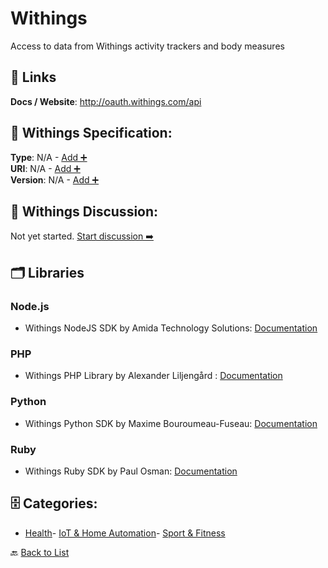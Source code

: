 # Withings

Access to data from Withings activity trackers and body measures

##  🔗 Links
**Docs / Website**: http://oauth.withings.com/api

## 🧬 Withings Specification:
**Type**: N/A - [Add ➕](https://github.com/apis-list/apis-list/edit/main/apis.yaml#L22155)  
**URI**: N/A - [Add ➕](https://github.com/apis-list/apis-list/edit/main/apis.yaml#L22155)  
**Version**: N/A - [Add ➕](https://github.com/apis-list/apis-list/edit/main/apis.yaml#L22155)

## 💬 Withings Discussion:
Not yet started. [Start discussion ➡️](https://github.com/apis-list/apis-list/discussions/new)

## 🗂️ Libraries
### Node.js
- Withings NodeJS SDK by Amida Technology Solutions: [Documentation](https://github.com/amida-tech/withings-lib)
### PHP
-  Withings PHP Library by Alexander Liljengård : [Documentation](https://github.com/Zn4rK/php-withings)
### Python
- Withings Python SDK by Maxime Bouroumeau-Fuseau: [Documentation](https://github.com/maximebf/python-withings)
### Ruby
- Withings Ruby SDK by Paul Osman: [Documentation](https://github.com/paulosman/withings-sdk)


## 🗄️ Categories:
- [Health](https://github.com/apis-list/apis-list#health-)- [IoT & Home Automation](https://github.com/apis-list/apis-list#iot--home-automation-)- [Sport & Fitness](https://github.com/apis-list/apis-list#sport--fitness-)

🔙  [Back to List](https://github.com/apis-list/apis-list)
